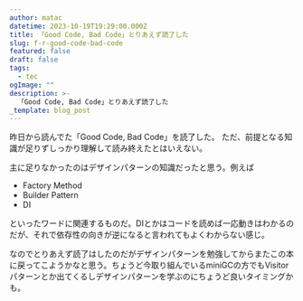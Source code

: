 ```yaml
---
author: matac
datetime: 2023-10-19T19:29:00.000Z
title: 「Good Code, Bad Code」とりあえず読了した
slug: f-r-good-code-bad-code
featured: false
draft: false
tags:
  - tec
ogImage: ""
description: >-
  「Good Code, Bad Code」とりあえず読了した
_template: blog_post
---
```


昨日から読んでた「Good Code, Bad Code」を読了した。
ただ、前提となる知識が足りずしっかり理解して読み終えたとはいえない。

主に足りなかったのはデザインパターンの知識だったと思う。例えば

- Factory Method
- Builder Pattern
- DI

といったワードに関連するものだ。DIとかはコードを読めば一応動きはわかるのだが、それで依存性の向きが逆になると言われてもよくわからない感じ。

なのでとりあえず読了はしたのだがデザインパターンを勉強してからまたこの本に戻ってこようかなと思う。ちょうど今取り組んでいるminiGCの方でもVisitorパターンとか出てくるしデザインパターンを学ぶのにちょうど良いタイミングかも。